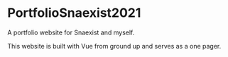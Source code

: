 # PortfolioSnaexist2021
A portfolio website for Snaexist and myself.

This website is built with Vue from ground up and serves as a one pager. 
